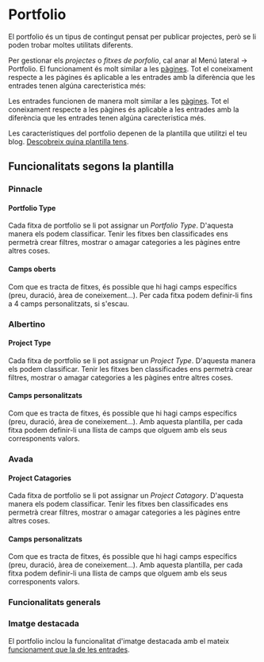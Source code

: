 # Portfolio

<link rel="stylesheet" href="../estils.css" />

El portfolio és un tipus de contingut pensat per publicar projectes, però se li poden trobar moltes utilitats diferents.

Per gestionar els *projectes* o *fitxes de porfolio*, cal anar al Menú lateral → Portfolio. El funcionament és molt similar a les [pàgines](pagines.md#gestionar-les-pagines). Tot el coneixament respecte a les pàgines és aplicable a les entrades amb la diferència que les entrades tenen algúna carecteristica més:

Les entrades funcionen de manera molt similar a les [pàgines](pagines.md#gestionar-les-pagines). Tot el coneixament respecte a les pàgines és aplicable a les entrades amb la diferència que les entrades tenen algúna carecteristica més.

<div class="hint info">

Les característiques del portfolio depenen de la plantilla que utilitzi el teu blog. [Descobreix quina plantilla tens](../introduccio/plantilles.md#com-saber-quin-tema-utilitza-el-teu-blog).

</div>

## Funcionalitats segons la plantilla

### Pinnacle

#### Portfolio Type

Cada fitxa de portfolio se li pot assignar un *Portfolio Type*. D'aquesta manera els podem classificar. Tenir les fitxes ben classificades ens permetrà crear filtres, mostrar o amagar categories a les pàgines entre altres coses.

#### Camps oberts

Com que es tracta de fitxes, és possible que hi hagi camps específics (preu, duració, àrea de coneixement...). Per cada fitxa podem definir-li fins a 4 camps personalitzats, si s'escau.

### Albertino

#### Project Type

Cada fitxa de portfolio se li pot assignar un *Project Type*. D'aquesta manera els podem classificar. Tenir les fitxes ben classificades ens permetrà crear filtres, mostrar o amagar categories a les pàgines entre altres coses.

#### Camps personalitzats

Com que es tracta de fitxes, és possible que hi hagi camps específics (preu, duració, àrea de coneixement...). Amb aquesta plantilla, per cada fitxa podem definir-li una llista de camps que olguem amb els seus corresponents valors.

### Avada

#### Project Catagories

Cada fitxa de portfolio se li pot assignar un *Project Catagory*. D'aquesta manera els podem classificar. Tenir les fitxes ben classificades ens permetrà crear filtres, mostrar o amagar categories a les pàgines entre altres coses.

#### Camps personalitzats

Com que es tracta de fitxes, és possible que hi hagi camps específics (preu, duració, àrea de coneixement...). Amb aquesta plantilla, per cada fitxa podem definir-li una llista de camps que olguem amb els seus corresponents valors.

<!--#### Portfolio Skills

<span class="pendent">...</span>

#### Portfolio Tags

<span class="pendent">...</span> -->

### Funcionalitats generals

### Imatge destacada

El portfolio inclou la funcionalitat d'imatge destacada amb el mateix [funcionament que la de les entrades](entrades.md#imatge-destacada).
